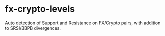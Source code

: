 # fx-crypto-levels 
Auto detection of Support and Resistance on FX/Crypto pairs, with addition to SRSI/BBPB divergences.